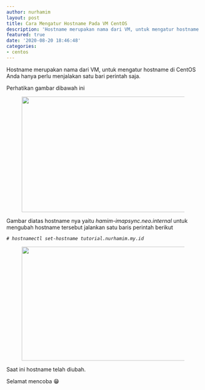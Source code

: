 ```yaml
---
author: nurhamim
layout: post
title: Cara Mengatur Hostname Pada VM CentOS
description: 'Hostname merupakan nama dari VM, untuk mengatur hostname di CentOS Anda hanya perlu menjalakan satu bari perintah saja'
featured: true
date: '2020-08-20 18:46:48'
categories:
- centos
---
```


Hostname merupakan nama dari VM, untuk mengatur hostname di CentOS Anda hanya perlu menjalakan satu bari perintah saja.

Perhatikan gambar dibawah ini

<figure class="wp-block-image size-large"><img loading="lazy" width="750" height="301" src="/content/images/wordpress/2020/08/image-3.png" alt="" class="wp-image-62" srcset="/content/images/wordpress/2020/08/image-3.png 750w, /content/images/wordpress/2020/08/image-3-300x120.png 300w" sizes="(max-width: 750px) 100vw, 750px"></figure>

Gambar diatas hostname nya yaitu _hamim-imapsync.neo.internal_ untuk mengubah hostname tersebut jalankan satu baris perintah berikut

_`# hostnamectl set-hostname tutorial.nurhamim.my.id`_

<figure class="wp-block-image size-large"><img loading="lazy" width="844" height="297" src="/content/images/wordpress/2020/08/image-4.png" alt="" class="wp-image-63" srcset="/content/images/wordpress/2020/08/image-4.png 844w, /content/images/wordpress/2020/08/image-4-300x106.png 300w, /content/images/wordpress/2020/08/image-4-768x270.png 768w" sizes="(max-width: 844px) 100vw, 844px"></figure>

Saat ini hostname telah diubah.

Selamat mencoba 😁